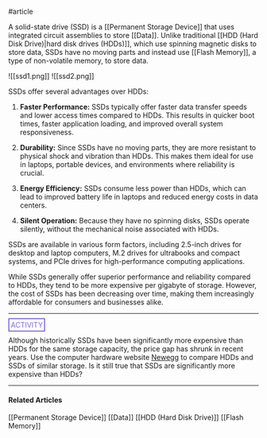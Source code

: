 #article 

  A solid-state drive (SSD) is a [[Permanent Storage Device]] that uses integrated circuit assemblies to store [[Data]]. Unlike traditional [[HDD (Hard Disk Drive)|hard disk drives (HDDs)]], which use spinning magnetic disks to store data, SSDs have no moving parts and instead use [[Flash Memory]], a type of non-volatile memory, to store data.

![[ssd1.png]]
![[ssd2.png]]

SSDs offer several advantages over HDDs:

1. **Faster Performance:** SSDs typically offer faster data transfer speeds and lower access times compared to HDDs. This results in quicker boot times, faster application loading, and improved overall system responsiveness.

2. **Durability:** Since SSDs have no moving parts, they are more resistant to physical shock and vibration than HDDs. This makes them ideal for use in laptops, portable devices, and environments where reliability is crucial.

3. **Energy Efficiency:** SSDs consume less power than HDDs, which can lead to improved battery life in laptops and reduced energy costs in data centers.

4. **Silent Operation:** Because they have no spinning disks, SSDs operate silently, without the mechanical noise associated with HDDs.


SSDs are available in various form factors, including 2.5-inch drives for desktop and laptop computers, M.2 drives for ultrabooks and compact systems, and PCIe drives for high-performance computing applications.

While SSDs generally offer superior performance and reliability compared to HDDs, they tend to be more expensive per gigabyte of storage. However, the cost of SSDs has been decreasing over time, making them increasingly affordable for consumers and businesses alike.

<hr>

<span style="color: #7b6cd9; border: 2px solid #7b6cd9; padding: 3px">ACTIVITY</span>

Although historically SSDs have been significantly more expensive than HDDs for the same storage capacity, the price gap has shrunk in recent years. Use the computer hardware website [Newegg](https://www.newegg.com/) to compare HDDs and SSDs of similar storage. Is it still true that SSDs are significantly more expensive than HDDs? 

---
#### Related Articles

[[Permanent Storage Device]]
[[Data]]
[[HDD (Hard Disk Drive)]]
[[Flash Memory]]

